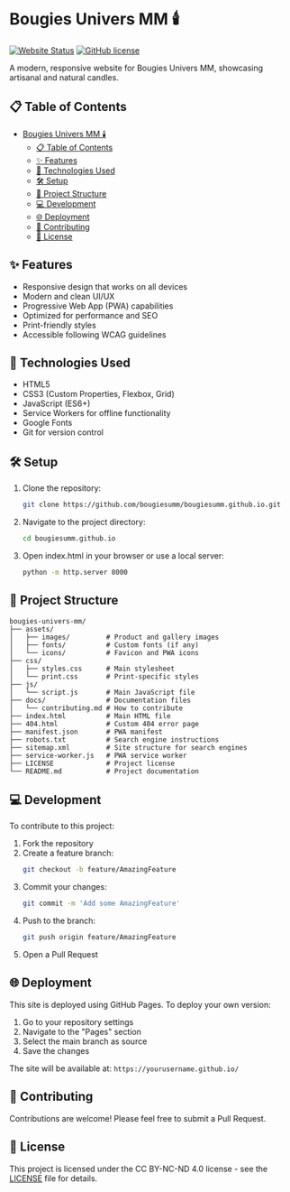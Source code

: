 # Bougies Univers MM 🕯️

[![Website Status](https://img.shields.io/website?url=https%3A%2F%2Fbougiesumm.github.io%2Fbougiesumm.github.io)](https://bougies.universmm.com)
[![GitHub license](https://img.shields.io/github/license/bougiesumm/bougiesumm.github.io)](https://github.com/bougiesumm/bougiesumm.github.io/blob/main/LICENSE.md)

A modern, responsive website for Bougies Univers MM, showcasing artisanal and natural candles.

## 📋 Table of Contents
- [Bougies Univers MM 🕯️](#bougies-univers-mm-️)
  - [📋 Table of Contents](#-table-of-contents)
  - [✨ Features](#-features)
  - [🚀 Technologies Used](#-technologies-used)
  - [🛠️ Setup](#️-setup)
  - [📁 Project Structure](#-project-structure)
  - [💻 Development](#-development)
  - [🌐 Deployment](#-deployment)
  - [🤝 Contributing](#-contributing)
  - [📄 License](#-license)

## ✨ Features
- Responsive design that works on all devices
- Modern and clean UI/UX
- Progressive Web App (PWA) capabilities
- Optimized for performance and SEO
- Print-friendly styles
- Accessible following WCAG guidelines

## 🚀 Technologies Used
- HTML5
- CSS3 (Custom Properties, Flexbox, Grid)
- JavaScript (ES6+)
- Service Workers for offline functionality
- Google Fonts
- Git for version control

## 🛠️ Setup
1. Clone the repository:
   ```bash
   git clone https://github.com/bougiesumm/bougiesumm.github.io.git
   ```
2. Navigate to the project directory:
   ```bash
   cd bougiesumm.github.io
   ```
3. Open index.html in your browser or use a local server:
   ```bash
   python -m http.server 8000
   ```

## 📁 Project Structure
```
bougies-univers-mm/
├── assets/
│   ├── images/         # Product and gallery images
│   ├── fonts/          # Custom fonts (if any)
│   └── icons/          # Favicon and PWA icons
├── css/
│   ├── styles.css      # Main stylesheet
│   └── print.css       # Print-specific styles
├── js/
│   └── script.js       # Main JavaScript file
├── docs/               # Documentation files
│   └── contributing.md # How to contribute
├── index.html          # Main HTML file
├── 404.html            # Custom 404 error page
├── manifest.json       # PWA manifest
├── robots.txt          # Search engine instructions
├── sitemap.xml         # Site structure for search engines
├── service-worker.js   # PWA service worker
├── LICENSE             # Project license
└── README.md           # Project documentation
```

## 💻 Development
To contribute to this project:

1. Fork the repository
2. Create a feature branch:
   ```bash
   git checkout -b feature/AmazingFeature
   ```
3. Commit your changes:
   ```bash
   git commit -m 'Add some AmazingFeature'
   ```
4. Push to the branch:
   ```bash
   git push origin feature/AmazingFeature
   ```
5. Open a Pull Request

## 🌐 Deployment
This site is deployed using GitHub Pages. To deploy your own version:

1. Go to your repository settings
2. Navigate to the "Pages" section
3. Select the main branch as source
4. Save the changes

The site will be available at: `https://yourusername.github.io/`

## 🤝 Contributing
Contributions are welcome! Please feel free to submit a Pull Request.

## 📄 License
This project is licensed under the CC BY-NC-ND 4.0 license - see the [LICENSE](LICENSE) file for details.